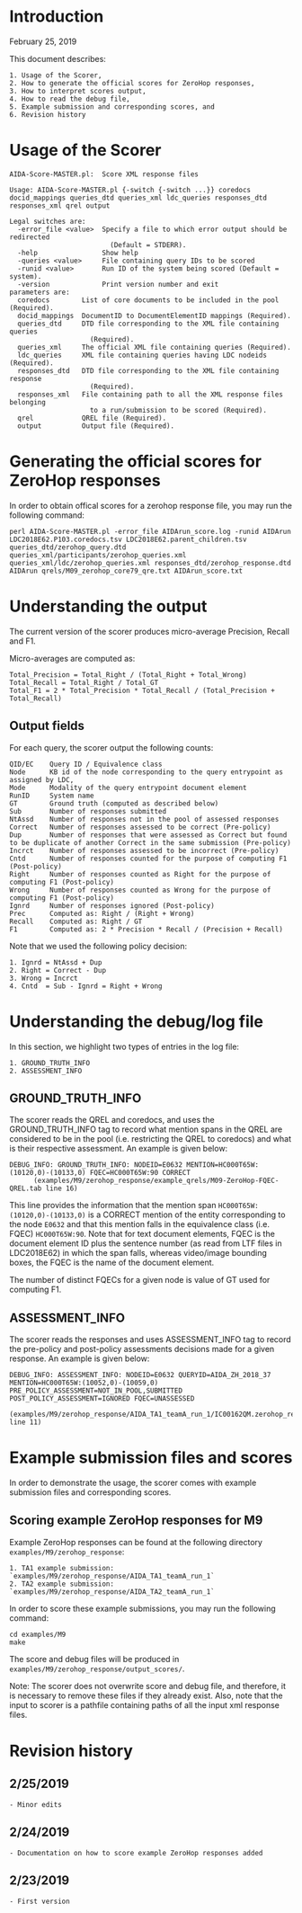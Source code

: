 # Introduction

February 25, 2019

This document describes:

	1. Usage of the Scorer,
	2. How to generate the official scores for ZeroHop responses, 
	3. How to interpret scores output,
	4. How to read the debug file,
	5. Example submission and corresponding scores, and
	6. Revision history

# Usage of the Scorer

~~~
AIDA-Score-MASTER.pl:  Score XML response files

Usage: AIDA-Score-MASTER.pl {-switch {-switch ...}} coredocs docid_mappings queries_dtd queries_xml ldc_queries responses_dtd responses_xml qrel output

Legal switches are:
  -error_file <value>  Specify a file to which error output should be redirected
                         (Default = STDERR).
  -help                Show help
  -queries <value>     File containing query IDs to be scored
  -runid <value>       Run ID of the system being scored (Default = system).
  -version             Print version number and exit
parameters are:
  coredocs        List of core documents to be included in the pool (Required).
  docid_mappings  DocumentID to DocumentElementID mappings (Required).
  queries_dtd     DTD file corresponding to the XML file containing queries
                    (Required).
  queries_xml     The official XML file containing queries (Required).
  ldc_queries     XML file containing queries having LDC nodeids (Required).
  responses_dtd   DTD file corresponding to the XML file containing response
                    (Required).
  responses_xml   File containing path to all the XML response files belonging
                    to a run/submission to be scored (Required).
  qrel            QREL file (Required).
  output          Output file (Required).
~~~

# Generating the official scores for ZeroHop responses

In order to obtain offical scores for a zerohop response file, you may run the following command:

~~~
perl AIDA-Score-MASTER.pl -error_file AIDArun_score.log -runid AIDArun LDC2018E62.P103.coredocs.tsv LDC2018E62.parent_children.tsv queries_dtd/zerohop_query.dtd queries_xml/participants/zerohop_queries.xml queries_xml/ldc/zerohop_queries.xml responses_dtd/zerohop_response.dtd AIDArun qrels/M09_zerohop_core79_qre.txt AIDArun_score.txt 
~~~

# Understanding the output

The current version of the scorer produces micro-average Precision, Recall and F1. 

Micro-averages are computed as:

~~~
Total_Precision = Total_Right / (Total_Right + Total_Wrong)
Total_Recall = Total_Right / Total_GT
Total_F1 = 2 * Total_Precision * Total_Recall / (Total_Precision + Total_Recall)
~~~

## Output fields

For each query, the scorer output the following counts:

~~~
QID/EC    Query ID / Equivalence class
Node      KB id of the node corresponding to the query entrypoint as assigned by LDC,
Mode      Modality of the query entrypoint document element  
RunID     System name
GT        Ground truth (computed as described below)
Sub       Number of responses submitted
NtAssd    Number of responses not in the pool of assessed responses
Correct   Number of responses assessed to be correct (Pre-policy)
Dup       Number of responses that were assessed as Correct but found to be duplicate of another Correct in the same submission (Pre-policy)
Incrct    Number of responses assessed to be incorrect (Pre-policy)
Cntd      Number of responses counted for the purpose of computing F1 (Post-policy)
Right     Number of responses counted as Right for the purpose of computing F1 (Post-policy)
Wrong     Number of responses counted as Wrong for the purpose of computing F1 (Post-policy)
Ignrd     Number of responses ignored (Post-policy)
Prec      Computed as: Right / (Right + Wrong)
Recall    Computed as: Right / GT
F1        Computed as: 2 * Precision * Recall / (Precision + Recall)
~~~

Note that we used the following policy decision:

	1. Ignrd = NtAssd + Dup
	2. Right = Correct - Dup
	3. Wrong = Incrct
	4. Cntd  = Sub - Ignrd = Right + Wrong

# Understanding the debug/log file

In this section, we highlight two types of entries in the log file:

	1. GROUND_TRUTH_INFO
	2. ASSESSMENT_INFO

## GROUND_TRUTH_INFO

The scorer reads the QREL and coredocs, and uses the GROUND_TRUTH_INFO tag to record what mention spans in the QREL are considered to be in the pool (i.e. restricting the QREL to coredocs) and what is their respective assessment. An example is given below:

~~~
DEBUG_INFO: GROUND_TRUTH_INFO: NODEID=E0632 MENTION=HC000T65W:(10120,0)-(10133,0) FQEC=HC000T65W:90 CORRECT
      (examples/M9/zerohop_response/example_qrels/M09-ZeroHop-FQEC-QREL.tab line 16)
~~~

This line provides the information that the mention span `HC000T65W:(10120,0)-(10133,0)` is a CORRECT mention of the entity corresponding to the node `E0632` and that this mention falls in the equivalence class (i.e. FQEC) `HC000T65W:90`. Note that for text document elements, FQEC is the document element ID plus the sentence number (as read from LTF files in LDC2018E62) in which the span falls, whereas video/image bounding boxes, the FQEC is the name of the document element.

The number of distinct FQECs for a given node is value of GT used for computing F1.

## ASSESSMENT_INFO

The scorer reads the responses and uses ASSESSMENT_INFO tag to record the pre-policy and post-policy assessments decisions made for a given response. An example is given below:

~~~
DEBUG_INFO: ASSESSMENT_INFO: NODEID=E0632 QUERYID=AIDA_ZH_2018_37 MENTION=HC000T65W:(10052,0)-(10059,0) PRE_POLICY_ASSESSMENT=NOT_IN_POOL,SUBMITTED POST_POLICY_ASSESSMENT=IGNORED FQEC=UNASSESSED
 (examples/M9/zerohop_response/AIDA_TA1_teamA_run_1/IC00162QM.zerohop_responses.xml line 11)
~~~

# Example submission files and scores

In order to demonstrate the usage, the scorer comes with example submission files and corresponding scores.

## Scoring example ZeroHop responses for M9

Example ZeroHop responses can be found at the following directory `examples/M9/zerohop_response`:

	1. TA1 example submission: `examples/M9/zerohop_response/AIDA_TA1_teamA_run_1`
	2. TA2 example submission: `examples/M9/zerohop_response/AIDA_TA2_teamA_run_1`

In order to score these example submissions, you may run the following command:

~~~
cd examples/M9
make
~~~

The score and debug files will be produced in `examples/M9/zerohop_response/output_scores/`.

Note: The scorer does not overwrite score and debug file, and therefore, it is necessary to remove these files if they already exist. Also, note that the input to scorer is a pathfile containing paths of all the input xml response files.

# Revision history
## 2/25/2019
	- Minor edits
## 2/24/2019
	- Documentation on how to score example ZeroHop responses added
## 2/23/2019
	- First version
